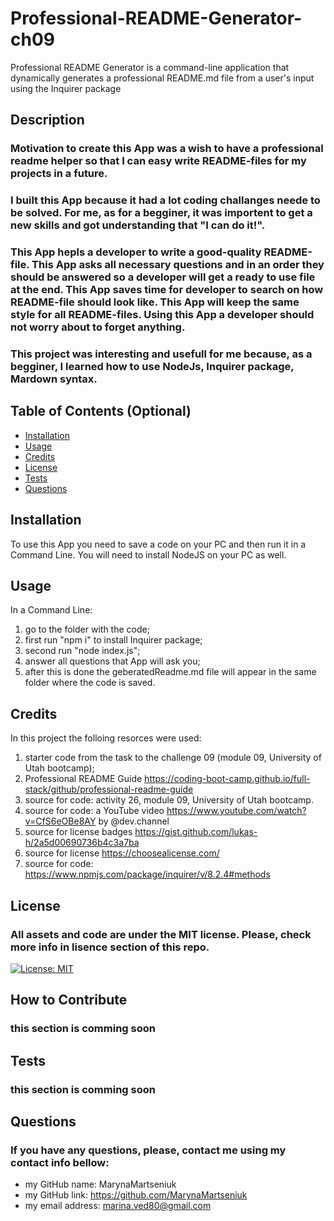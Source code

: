 # Professional-README-Generator-ch09
Professional README Generator is  a command-line application that dynamically generates a professional README.md file from a user's input using the Inquirer package

## Description
### Motivation to create this App was a wish to have a professional readme helper so that I can easy write README-files for my projects in a future.
### I built this App because it had a lot coding challanges neede to be solved. For me, as for a begginer, it was importent to get a new skills and got understanding that "I can do it!".
### This App hepls a developer to write a good-quality README-file. This App asks all necessary questions and in an order they should be answered so a developer will get a ready to use file at the end. This App saves time for developer to search on how README-file should look like. This App will keep the same style for all README-files. Using this App a developer should not worry about to forget anything.
### This project was interesting and usefull for me because, as a begginer, I learned how to use NodeJs, Inquirer package, Mardown syntax.

## Table of Contents (Optional)

- [Installation](#installation)
- [Usage](#usage)
- [Credits](#credits)
- [License](#license)
- [Tests](#tests)
- [Questions](#questions)

## Installation

To use this App you need to save a code on your PC and then run it in a Command Line. You will need to install NodeJS on your PC as well.

## Usage

In a Command Line:
1. go to the folder with the code;
2. first run "npm i" to install Inquirer package;
3. second run "node index.js";
4. answer all questions that App will ask you;
5. after this is done the geberatedReadme.md file will appear in the same folder where the code is saved.

## Credits
In this project the folloing resorces were used:
1. starter code from the task to the challenge 09 (module 09, University of Utah bootcamp);
2. Professional README Guide https://coding-boot-camp.github.io/full-stack/github/professional-readme-guide
3. source for code: activity 26, module 09, University of Utah bootcamp.
4. source for code: a YouTube video https://www.youtube.com/watch?v=CfS6eOBe8AY by @dev.channel
5. source for license badges https://gist.github.com/lukas-h/2a5d00690736b4c3a7ba
6. source for license https://choosealicense.com/
7. source for code: https://www.npmjs.com/package/inquirer/v/8.2.4#methods

## License
### All assets and code are under the MIT license. Please, check more info in lisence section of this repo.
[![License: MIT](https://img.shields.io/badge/License-MIT-yellow.svg)](https://opensource.org/licenses/MIT)

## How to Contribute
### this section is comming soon

## Tests
### this section is comming soon

## Questions
### If you have any questions, please, contact me using my contact info bellow:
- my GitHub name: MarynaMartseniuk
- my GitHub link: https://github.com/MarynaMartseniuk
- my email address: marina.ved80@gmail.com
